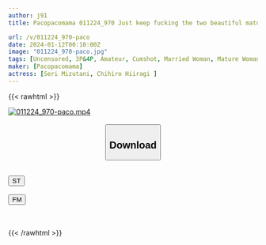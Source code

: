 ```yaml
---
author: j91
title: Pacopacomama 011224_970 Just keep fucking the two beautiful mature ladies Seri Mizutani Chihiro Hiiragi

url: /v/011224_970-paco
date: 2024-01-12T00:10:00Z
image: "011224_970-paco.jpg"
tags: [Uncensored, 3P&4P, Amateur, Cumshot, Married Woman, Mature Woman, Nice Ass, Sexy Legs, Slender]
maker: [Pacopacomama]
actress: [Seri Mizutani, Chihiro Hiiragi ]
---
```



{{< rawhtml >}}

<div class="video" data-videoid="d70DgZ7yewukxqW">
    <a href="javascript:;">
        <img src="/v/011224_970-paco/011224_970-paco.jpg" width="WIDTH" height="HEIGHT" alt="011224_970-paco.mp4" loading="lazy">
    </a>
</div>

<script type="text/javascript" src="https://j91.asia/asset/on-demand-st.js"></script>

<br>
  <link rel="stylesheet" href="https://j91.asia/asset/bs5.css">
  
  <center>
  <button class="btn btn-primary" type="button" data-bs-toggle="collapse" data-bs-target=".multi-collapse" aria-expanded="false" aria-controls="multiCollapseExample1 multiCollapseExample2"><h2>Download</h2></button></center>
</p>
<div class="row">
  <div class="col">
    <div class="collapse multi-collapse" id="multiCollapseExample1">
      <div class="card card-body">
	      	      <br>
<div class="buttons">  
<a href="https://streamtape.to/v/d70DgZ7yewukxqW" target="_blank"><button class="btn-hover color-3"><i class="fa fa-download"></i> ST</button></a></div>
    </div>
  </div>
</div>
  <div class="col">
    <div class="collapse multi-collapse" id="multiCollapseExample2">
      <div class="card card-body">
	      <br>
<div class="buttons">
    <a href="https://filemoon.sx/d/f2uyphdxujzq" target="_blank"><button class="btn-hover color-8"><i class="fa fa-download"></i> FM</button></a></div>
<br><br>
      </div>
    </div>
  </div>
</div>

{{< /rawhtml >}}